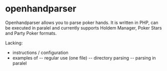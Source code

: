 openhandparser
==============

Openhandparser allows you to parse poker hands. It is written in PHP, can be executed in paralel and 
currently supports Holdem Manager, Poker Stars and Party Poker formats. 

Lacking:
- instructions / configuration
- examples of 
 -- regular use (one file)
 -- directory parsing 
 -- parsing in paralel
